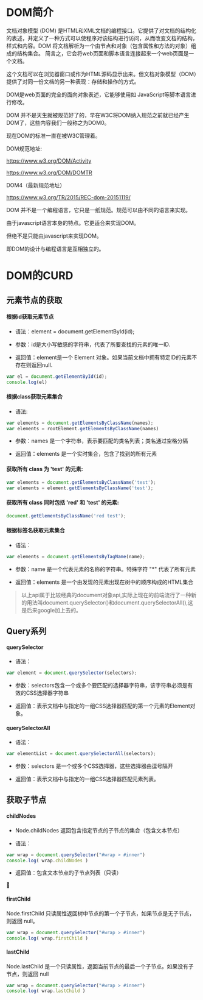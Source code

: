 # DOM简介

文档对象模型 (DOM) 是HTML和XML文档的编程接口。它提供了对文档的结构化的表述，并定义了一种方式可以使程序对该结构进行访问，从而改变文档的结构，样式和内容。DOM 将文档解析为一个由节点和对象（包含属性和方法的对象）组成的结构集合。
简言之，它会将web页面和脚本语言连接起来一个web页面是一个文档。

这个文档可以在浏览器窗口或作为HTML源码显示出来。但文档对象模型（DOM）提供了对同一份文档的另一种表现：存储和操作的方式。 

DOM是web页面的完全的面向对象表述，它能够使用如 JavaScript等脚本语言进行修改。

DOM 并不是天生就被规范好了的，早在W3C将DOM纳入规范之前就已经产生DOM了，这些内容我们一般称之为DOM0。

现在DOM的标准一直在被W3C管理着。

DOM规范地址: 	

https://www.w3.org/DOM/Activity  

https://www.w3.org/DOM/DOMTR

DOM4（最新规范地址）

https://www.w3.org/TR/2015/REC-dom-20151119/


DOM 并不是一个编程语言，它只是一纸规范。规范可以由不同的语言来实现。

由于javascript语言本身的特点。它更适合来实现DOM。

但绝不是只能由javascript来实现DOM。

即DOM的设计与编程语言是互相独立的。


# DOM的CURD

## 元素节点的获取

#### 根据id获取元素节点

* 语法：element = document.getElementById(id);
	
* 参数：id是大小写敏感的字符串，代表了所要查找的元素的唯一ID.

* 返回值：element是一个 Element 对象。如果当前文档中拥有特定ID的元素不存在则返回null.

```javascript
var el = document.getElementById(id);
console.log(el)
```

#### 根据class获取元素集合

* 语法:

```javascript
var elements = document.getElementsByClassName(names); 
var elements = rootElement.getElementsByClassName(names)
```

* 参数：names 是一个字符串，表示要匹配的类名列表；类名通过空格分隔

* 返回值：elements 是一个实时集合，包含了找到的所有元素



#### 获取所有 class 为 'test' 的元素:

```javascript
var elements = document.getElementsByClassName('test');
var elements = element.getElementsByClassName('test');
```

#### 获取所有 class 同时包括 'red' 和 'test' 的元素:

```javascript
document.getElementsByClassName('red test');
```

#### 根据标签名获取元素集合

* 语法：

```javascript
var elements = document.getElementsByTagName(name);
```

* 参数：name 是一个代表元素的名称的字符串。特殊字符 "*" 代表了所有元素

* 返回值：elements 是一个由发现的元素出现在树中的顺序构成的HTML集合


> 以上api属于比较经典的document对象api,实际上现在的前端流行了一种新的用法叫document.querySelector()和document.querySelectorAll(),这是后来google加上去的。


## Query系列

#### querySelector

* 语法：

```javascript
var element = document.querySelector(selectors);
```

* 参数：selectors包含一个或多个要匹配的选择器字符串，该字符串必须是有效的CSS选择器字符串

* 返回值：表示文档中与指定的一组CSS选择器匹配的第一个元素的Element对象。




#### querySelectorAll

* 语法：

```javascript
var elementList = document.querySelectorAll(selectors);
```

* 参数：selectors 是一个或多个CSS选择器，这些选择器由逗号隔开

* 返回值：表示文档中与指定的一组CSS选择器匹配元素列表。



## 获取子节点

#### childNodes

* Node.childNodes 返回包含指定节点的子节点的集合（包含文本节点）

* 语法：

```javascript
var wrap = document.querySelector("#wrap > #inner")
console.log( wrap.childNodes )
```

* 返回值：包含文本节点的子节点列表（只读）


#### firstChild

Node.firstChild 只读属性返回树中节点的第一个子节点，如果节点是无子节点，则返回 null。

```javascript
var wrap = document.querySelector("#wrap > #inner")
console.log( wrap.firstChild )
```

#### lastChild

Node.lastChild 是一个只读属性，返回当前节点的最后一个子节点。如果没有子节点，则返回 null

```javascript
var wrap = document.querySelector("#wrap > #inner")
console.log( wrap.lastChild )
```







